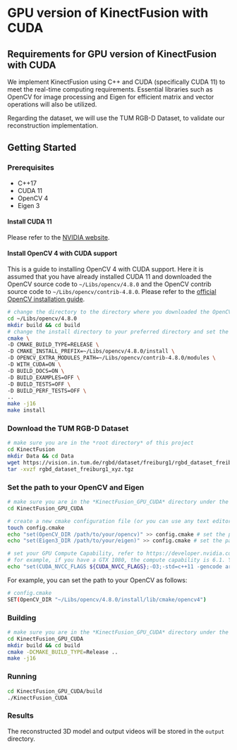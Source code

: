 # GPU version of KinectFusion with CUDA

## Requirements for GPU version of KinectFusion with CUDA

We implement KinectFusion using C++ and CUDA (specifically CUDA 11) to meet the real-time computing requirements. Essential libraries such as OpenCV for image processing and Eigen for efficient matrix and vector operations will also be utilized.

Regarding the dataset, we will use the TUM RGB-D Dataset, to validate our reconstruction implementation.

## Getting Started

### Prerequisites

- C++17
- CUDA 11
- OpenCV 4
- Eigen 3

#### Install CUDA 11

Please refer to the [NVIDIA website](https://developer.nvidia.com/cuda-11-8-0-download-archive?target_os=Linux&target_arch=x86_64&Distribution=Ubuntu&target_version=22.04&target_type=runfile_local).

#### Install OpenCV 4 with CUDA support

This is a guide to installing OpenCV 4 with CUDA support. Here it is assumed that you have already installed CUDA 11 and downloaded the OpenCV source code to `~/Libs/opencv/4.8.0` and the OpenCV contrib source code to `~/Libs/opencv/contrib-4.8.0`. Please refer to the [official OpenCV installation guide](https://docs.opencv.org/4.8.0/d7/d9f/tutorial_linux_install.html).

```bash
# change the directory to the directory where you downloaded the OpenCV source code
cd ~/Libs/opencv/4.8.0 
mkdir build && cd build
# change the install directory to your preferred directory and set the path to the OpenCV contrib source code
cmake \
-D CMAKE_BUILD_TYPE=RELEASE \
-D CMAKE_INSTALL_PREFIX=~/Libs/opencv/4.8.0/install \
-D OPENCV_EXTRA_MODULES_PATH=~/Libs/opencv/contrib-4.8.0/modules \
-D WITH_CUDA=ON \
-D BUILD_DOCS=ON \
-D BUILD_EXAMPLES=OFF \
-D BUILD_TESTS=OFF \
-D BUILD_PERF_TESTS=OFF \
..
make -j16
make install
```

### Download the TUM RGB-D Dataset

```bash
# make sure you are in the *root directory* of this project
cd KinectFusion
mkdir Data && cd Data
wget https://vision.in.tum.de/rgbd/dataset/freiburg1/rgbd_dataset_freiburg1_xyz.tgz
tar -xvzf rgbd_dataset_freiburg1_xyz.tgz
```

### Set the path to your OpenCV and Eigen

```bash
# make sure you are in the *KinectFusion_GPU_CUDA* directory under the root directory of this project
cd KinectFusion_GPU_CUDA

# create a new cmake configuration file (or you can use any text editor to create this file)
touch config.cmake
echo "set(OpenCV_DIR /path/to/your/opencv)" >> config.cmake # set the path to your OpenCV 4
echo "set(Eigen3_DIR /path/to/your/eigen)" >> config.cmake # set the path to your Eigen 3

# set your GPU Compute Capability, refer to https://developer.nvidia.com/cuda-gpus
# for example, if you have a GTX 1080, the compute capability is 6.1. You can set it as follows:
echo "set(CUDA_NVCC_FLAGS ${CUDA_NVCC_FLAGS};-O3;-std=c++11 -gencode arch=compute_61,code=sm_61 --expt-relaxed-constexpr)" >> config.cmake 
```

For example, you can set the path to your OpenCV as follows:

```bash
# config.cmake
SET(OpenCV_DIR "~/Libs/opencv/4.8.0/install/lib/cmake/opencv4")
```

### Building

```bash
# make sure you are in the *KinectFusion_GPU_CUDA* directory under the root directory of this project
cd KinectFusion_GPU_CUDA
mkdir build && cd build
cmake -DCMAKE_BUILD_TYPE=Release ..
make -j16
```

### Running

```bash
cd KinectFusion_GPU_CUDA/build
./KinectFusion_CUDA
```

### Results

The reconstructed 3D model and output videos will be stored in the `output` directory.
